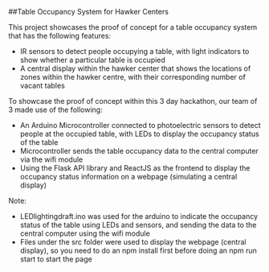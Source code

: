 ##Table Occupancy System for Hawker Centers

This project showcases the proof of concept for a table occupancy system that has the following features:
- IR sensors to detect people occupying a table, with light indicators to show whether a particular table is occupied
- A central display within the hawker center that shows the locations of zones within the hawker centre, with their corresponding number of vacant tables

To showcase the proof of concept within this 3 day hackathon, our team of 3 made use of the following:
- An Arduino Microcontroller connected to photoelectric sensors to detect people at the occupied table, with LEDs to display the occupancy status of the table
- Microcontroller sends the table occupancy data to the central computer via the wifi module
- Using the Flask API library and ReactJS as the frontend to display the occupancy status information on a webpage (simulating a central display)

Note:
- LEDlightingdraft.ino was used for the arduino to indicate the occupancy status of the table using LEDs and sensors, and sending the data to the central computer using the wifi module
- Files under the src folder were used to display the webpage (central display), so you need to do an npm install first before doing an npm run start to start the page
